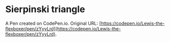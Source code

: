 # Sierpinski triangle

A Pen created on CodePen.io. Original URL: [https://codepen.io/Lewis-the-flexboxer/pen/zYyyLrd](https://codepen.io/Lewis-the-flexboxer/pen/zYyyLrd).

